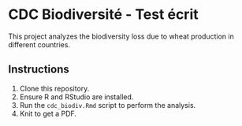 # CDC Biodiversité - Test écrit 

This project analyzes the biodiversity loss due to wheat production in different countries. 

## Instructions
1. Clone this repository.
2. Ensure R and RStudio are installed.
3. Run the `cdc_biodiv.Rmd` script to perform the analysis.
4. Knit to get a PDF. 
